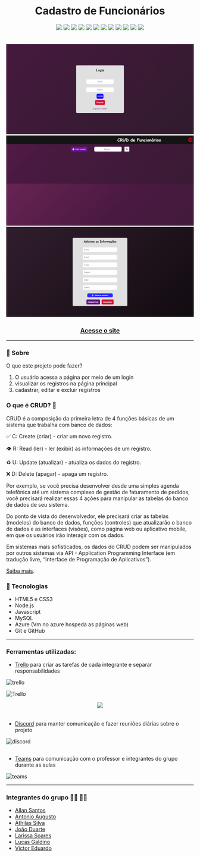 <div align="center"><h1>Cadastro de Funcionários </h1></div>

<div align="center">
  <img src="https://img.shields.io/badge/Microsoft_Teams-6264A7?style=for-the-badge&logo=microsoft-teams&logoColor=white">  <img src="https://img.shields.io/badge/Discord-7289DA?style=for-the-badge&logo=discord&logoColor=white">  <img src="https://img.shields.io/badge/Trello-0052CC?style=for-the-badge&logo=trello&logoColor=white">  <img src="https://img.shields.io/badge/HTML5-E34F26?style=for-the-badge&logo=html5&logoColor=white">  <img src="https://img.shields.io/badge/CSS3-1572B6?style=for-the-badge&logo=css3&logoColor=white">  <img src="https://img.shields.io/badge/JavaScript-F7DF1E?style=for-the-badge&logo=javascript&logoColor=black">  <img src="https://img.shields.io/badge/MySQL-00000F?style=for-the-badge&logo=mysql&logoColor=white"> <img src="https://img.shields.io/badge/MariaDB-003545?style=for-the-badge&logo=mariadb&logoColor=white">  <img src="https://img.shields.io/badge/Node.js-339933?style=for-the-badge&logo=nodedotjs&logoColor=white">  <img src="https://img.shields.io/badge/npm-CB3837?style=for-the-badge&logo=npm&logoColor=white">  <img src="https://img.shields.io/badge/Express.js-000000?style=for-the-badge&logo=express&logoColor=white">  <img src="https://img.shields.io/badge/microsoft%20azure-0089D6?style=for-the-badge&logo=microsoft-azure&logoColor=white">  
</div>

<br>
<br>

<div><img src="./images/loginPage.PNG"></div>

<div><img src="./images/dashbord.PNG"></div>

<div><img src="./images/register.PNG"></div>

<div align="center"><h3><a href="" >Acesse o site </a></h3></div>

----

### 🔖 Sobre 

O que este projeto pode fazer?

1. O usuário acessa a página por meio de um login
2. visualizar os registros na página principal
3. cadastrar, editar e excluir registros

### O que é CRUD? 🤔

CRUD é a composição da primeira letra de 4 funções básicas de um sistema que trabalha com banco de dados:

✅ C: Create (criar) - criar um novo registro.

👁 R: Read (ler) - ler (exibir) as informações de um registro.

♻️ U: Update (atualizar) - atualiza os dados do registro.

❌ D: Delete (apagar) - apaga um registro.

Por exemplo, se você precisa desenvolver desde uma simples agenda telefônica até um sistema complexo de gestão de faturamento de pedidos, você precisará realizar essas 4 ações para manipular as tabelas do banco de dados de seu sistema.

Do ponto de vista do desenvolvedor, ele precisará criar as tabelas (modelos) do banco de dados, funções (controles) que atualizarão o banco de dados e as interfaces (visões), como página web ou aplicativo mobile, em que os usuários irão interagir com os dados.

Em sistemas mais sofisticados, os dados do CRUD podem ser manipulados por outros sistemas via API - Application Programming Interface (em tradução livre, “Interface de Programação de Aplicativos”).

[Saiba mais](https://angelopublio.com.br/blog/crud).

### :rocket: Tecnologias 

- HTML5 e CSS3
- Node.js
- Javascript
- MySQL
- Azure (Vm no azure hospeda as páginas web)
- Git e GitHub

----

### Ferramentas utilizadas: 

- [Trello](https://trello.com/home) para criar as tarefas de cada integrante e separar responsabilidades

![trello](https://user-images.githubusercontent.com/71888055/131868021-6df82307-75ed-40c0-b555-fb52737ed56b.PNG)

![Trello](https://user-images.githubusercontent.com/71888055/131864974-bd747fcd-d306-469b-9776-233b219d5f5d.PNG)

<div align="center">
  <img src="https://user-images.githubusercontent.com/71888055/131864989-09cfe351-1d8a-4828-931e-e278581f885e.PNG">
</div>

##

- [Discord](https://discord.com/) para manter comunicação e fazer reuniões diárias sobre o projeto

![discord](https://user-images.githubusercontent.com/71888055/131868009-f2725696-0529-491a-a33f-8610baa8430d.PNG)

##

- [Teams](https://www.microsoft.com/pt-br/microsoft-teams/group-chat-software) para comunicação com o professor e integrantes do grupo durante as aulas

![teams](https://user-images.githubusercontent.com/71888055/131869352-e4267a3b-8aff-4ae6-8d8b-29bcb03f3342.PNG)

----



### Integrantes do grupo 🧑‍🎓 👩‍🎓

- [Allan Santos](https://github.com/Dev-allanSantos)
- [Antonio Augusto](https://github.com/Antonio1711)
- [Athilas Silva](https://github.com/Athilas-Silva)
- [João Duarte](https://github.com/JaoDuarte)
- [Larissa Soares](https://github.com/larizwn)
- [Lucas Galdino](https://github.com/LucasGaldinno)
- [Victor Eduardo](https://github.com/ViictorSR388)
